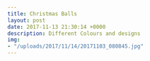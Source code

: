 ```yaml
---
title: Christmas Balls
layout: post
date: 2017-11-13 21:30:14 +0000
description: Different Colours and designs
img:
- "/uploads/2017/11/14/20171103_080845.jpg"
---
```

